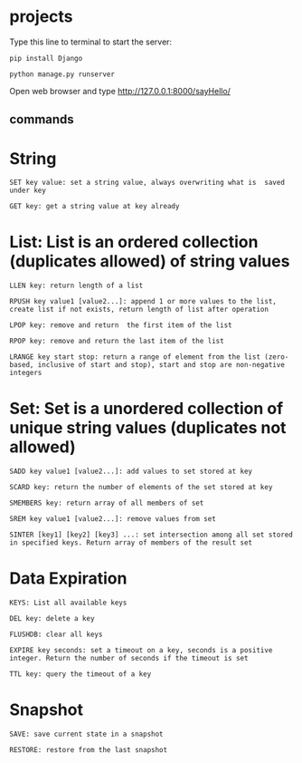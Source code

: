 # projects
Type this line to terminal to start the server:
```
pip install Django

python manage.py runserver
```
Open web browser and type http://127.0.0.1:8000/sayHello/

## commands

# String
 ```
SET key value: set a string value, always overwriting what is  saved under key

GET key: get a string value at key already
 ```

# List: List is an ordered collection (duplicates allowed) of string values

```
LLEN key: return length of a list

RPUSH key value1 [value2...]: append 1 or more values to the list, create list if not exists, return length of list after operation

LPOP key: remove and return  the first item of the list

RPOP key: remove and return the last item of the list

LRANGE key start stop: return a range of element from the list (zero-based, inclusive of start and stop), start and stop are non-negative integers
```

# Set: Set is a unordered collection of unique string values (duplicates not allowed)

```
SADD key value1 [value2...]: add values to set stored at key

SCARD key: return the number of elements of the set stored at key

SMEMBERS key: return array of all members of set

SREM key value1 [value2...]: remove values from set

SINTER [key1] [key2] [key3] ...: set intersection among all set stored in specified keys. Return array of members of the result set
```

# Data Expiration

```
KEYS: List all available keys

DEL key: delete a key

FLUSHDB: clear all keys

EXPIRE key seconds: set a timeout on a key, seconds is a positive integer. Return the number of seconds if the timeout is set

TTL key: query the timeout of a key
```

# Snapshot

```
SAVE: save current state in a snapshot

RESTORE: restore from the last snapshot
```

